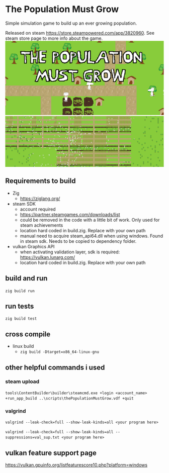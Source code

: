 # The Population Must Grow
Simple simulation game to build up an ever growing population.

Released on steam https://store.steampowered.com/app/3820960. See steam store page to more info about the game.
![image](image-xcf/gameImage1.png)
![image](image-xcf/gameImage2.png)

## Requirements to build
- Zig 
    - https://ziglang.org/
- steam SDK
    - account required
    - https://partner.steamgames.com/downloads/list
    - could be removed in the code with a little bit of work. Only used for steam achievements
    - location hard coded in build.zig. Replace with your own path
    - manual need to acquire steam_api64.dll when using windows. Found in steam sdk. Needs to be copied to dependency folder.
- vulkan Graphics API
    - when activating validation layer, sdk is required: https://vulkan.lunarg.com/
    - location hard coded in build.zig. Replace with your own path


## build and run
`zig build run`

## run tests
`zig build test`


## cross compile 
- linux build
  - `zig build -Dtarget=x86_64-linux-gnu`

## other helpful commands i used 
### steam upload
`tools\ContentBuilder\builder\steamcmd.exe +login <account_name> +run_app_build ..\scripts\thePopulationMustGrow.vdf +quit`

### valgrind
`valgrind --leak-check=full --show-leak-kinds=all <your program here>`

`valgrind --leak-check=full --show-leak-kinds=all --suppressions=val_sup.txt <your program here>`

## vulkan feature support page
https://vulkan.gpuinfo.org/listfeaturescore10.php?platform=windows


